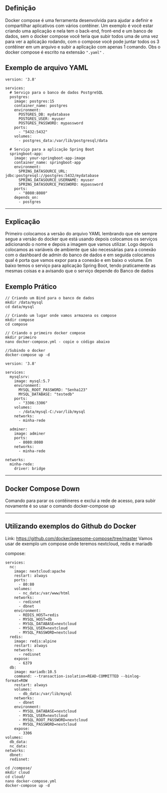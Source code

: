 ## Definição 
Docker compose é uma ferramenta desenvolvida para ajudar a definir e compartilhar aplicativos com vários contêiner. Um exemplo é você estar criando uma aplicação e nela tem o back-end, front-end e um banco de dados, sem o docker compose você teria que subir todos uma de uma vez para ver a aplicação rodando, com o compose você pode juntar todos os 3 contêiner em um arquivo e subir a aplicação com apenas 1 comando. Obs o docker compose é escrito na extensão ```".yaml"``` .

## Exemplo de arquivo YAML
```
version: '3.8'

services:
  # Serviço para o banco de dados PostgreSQL
  postgres:
    image: postgres:15
    container_name: postgres
    environment:
      POSTGRES_DB: mydatabase
      POSTGRES_USER: myuser
      POSTGRES_PASSWORD: mypassword
    ports:
      - "5432:5432"
    volumes:
      - postgres_data:/var/lib/postgresql/data

  # Serviço para a aplicação Spring Boot
  springboot-app:
    image: your-springboot-app-image
    container_name: springboot-app
    environment:
      SPRING_DATASOURCE_URL: jdbc:postgresql://postgres:5432/mydatabase
      SPRING_DATASOURCE_USERNAME: myuser
      SPRING_DATASOURCE_PASSWORD: mypassword
    ports:
      - "8080:8080"
    depends_on:
      - postgres

```
----
## Explicação 
Primeiro colocamos a versão do arquivo YAML lembrando que ele sempre segue a versão do docker que está usando depois colocamos os serviços adicionando o nome e depois a imagem que vamos utilizar. Logo depois colocamos as variáveis de ambiente que são necessárias para a conexão com o dashboard de admin do banco de dados e em seguida colocamos qual é porta que vamos expor para a conexão e em baixo o volume. Em baixo temos o serviço para aplicação Spring Boot, tendo praticamente as mesmas coisas e a avisando que o serviço depende do Banco de dados
## Exemplo Prático
```
// Criando um Bind para o banco de dados
mkdir /data/mysql
cd data/mysql

// Criando um lugar onde vamos armazena os compose
mkdir compose
cd compose

// Criando o primeiro docker compose
mkdir primeiro
nano docker-compose.yml - copie o código abaixo

//Subindo o docker
docker-compose up -d
```

```
version: '3.8'

services:
  mysqlsrv:
    image: mysql:5.7
    environment:
      MYSQL_ROOT_PASSWORD: "Senha123"
      MYSQL_DATABASE: "testedb"
    ports:
      - "3306:3306"
    volumes:
      - /data/mysql-C:/var/lib/mysql
    networks:
      - minha-rede

  adminer:
    image: adminer
    ports:
      - 8080:8080
    networks:
      - minha-rede

networks: 
  minha-rede:
    driver: bridge
```
-----
## Docker Compose Down
Comando para parar os contêineres e exclui a rede de acesso, para subir novamente é so usar o comando docker-compose up

-----
## Utilizando exemplos do Github do Docker
Link: https://github.com/docker/awesome-compose/tree/master
Vamos usar de exemplo um compose onde teremos nextcloud, redis e mariadb

compose:
```
services:
  nc:
    image: nextcloud:apache
    restart: always
    ports:
      - 80:80
    volumes:
      - nc_data:/var/www/html
    networks:
      - redisnet
      - dbnet
    environment:
      - REDIS_HOST=redis
      - MYSQL_HOST=db
      - MYSQL_DATABASE=nextcloud
      - MYSQL_USER=nextcloud
      - MYSQL_PASSWORD=nextcloud
  redis:
    image: redis:alpine
    restart: always
    networks:
      - redisnet
    expose:
      - 6379
  db:
    image: mariadb:10.5
    command: --transaction-isolation=READ-COMMITTED --binlog-format=ROW
    restart: always
    volumes:
      - db_data:/var/lib/mysql
    networks:
      - dbnet
    environment:
      - MYSQL_DATABASE=nextcloud
      - MYSQL_USER=nextcloud
      - MYSQL_ROOT_PASSWORD=nextcloud
      - MYSQL_PASSWORD=nextcloud
    expose:
      - 3306
volumes:
  db_data:
  nc_data:
networks:
  dbnet:
  redisnet:
```

```
cd /compose/
mkdir cloud
cd cloud/
nano docker-compose.yml
docker-compose up -d
```